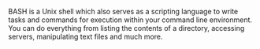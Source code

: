 BASH is a Unix shell which also serves as a scripting language to write tasks and commands for execution within your command line environment. 
You can do everything from listing the contents of a directory, accessing servers, manipulating text files and much more.
